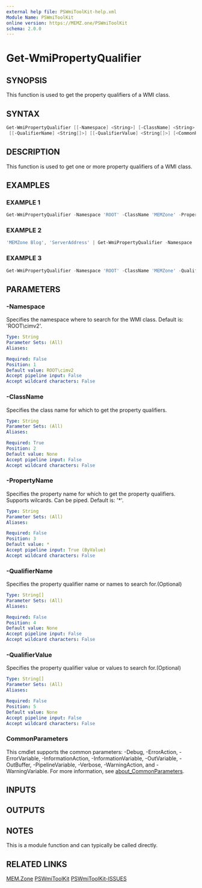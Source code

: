 ```yaml
---
external help file: PSWmiToolKit-help.xml
Module Name: PSWmiToolKit
online version: https://MEMZ.one/PSWmiToolKit
schema: 2.0.0
---
```


# Get-WmiPropertyQualifier

## SYNOPSIS

This function is used to get the property qualifiers of a WMI class.

## SYNTAX

```powershell
Get-WmiPropertyQualifier [[-Namespace] <String>] [-ClassName] <String> [[-PropertyName] <String>]
 [[-QualifierName] <String[]>] [[-QualifierValue] <String[]>] [<CommonParameters>]
```

## DESCRIPTION

This function is used to get one or more property qualifiers of a WMI class.

## EXAMPLES

### EXAMPLE 1

```powershell
Get-WmiPropertyQualifier -Namespace 'ROOT' -ClassName 'MEMZone' -PropertyName 'MEM.Zone Blog'
```

### EXAMPLE 2

```powershell
'MEMZone Blog', 'ServerAddress' | Get-WmiPropertyQualifier -Namespace 'ROOT' -ClassName 'MEMZone'
```

### EXAMPLE 3

```powershell
Get-WmiPropertyQualifier -Namespace 'ROOT' -ClassName 'MEMZone' -QualifierName 'key','Description'
```

## PARAMETERS

### -Namespace

Specifies the namespace where to search for the WMI class.
Default is: 'ROOT\cimv2'.

```yaml
Type: String
Parameter Sets: (All)
Aliases:

Required: False
Position: 1
Default value: ROOT\cimv2
Accept pipeline input: False
Accept wildcard characters: False
```

### -ClassName

Specifies the class name for which to get the property qualifiers.

```yaml
Type: String
Parameter Sets: (All)
Aliases:

Required: True
Position: 2
Default value: None
Accept pipeline input: False
Accept wildcard characters: False
```

### -PropertyName

Specifies the property name for which to get the property qualifiers.
Supports wilcards.
Can be piped.
Default is: '*'.

```yaml
Type: String
Parameter Sets: (All)
Aliases:

Required: False
Position: 3
Default value: *
Accept pipeline input: True (ByValue)
Accept wildcard characters: False
```

### -QualifierName

Specifies the property qualifier name or names to search for.(Optional)

```yaml
Type: String[]
Parameter Sets: (All)
Aliases:

Required: False
Position: 4
Default value: None
Accept pipeline input: False
Accept wildcard characters: False
```

### -QualifierValue

Specifies the property qualifier value or values to search for.(Optional)

```yaml
Type: String[]
Parameter Sets: (All)
Aliases:

Required: False
Position: 5
Default value: None
Accept pipeline input: False
Accept wildcard characters: False
```

### CommonParameters

This cmdlet supports the common parameters: -Debug, -ErrorAction, -ErrorVariable, -InformationAction, -InformationVariable, -OutVariable, -OutBuffer, -PipelineVariable, -Verbose, -WarningAction, and -WarningVariable.
For more information, see [about_CommonParameters](http://go.microsoft.com/fwlink/?LinkID=113216).

## INPUTS

## OUTPUTS

## NOTES

This is a module function and can typically be called directly.

## RELATED LINKS

[MEM.Zone](https://MEM.Zone)
[PSWmiToolKit](https://MEMZ.one/PSWmiToolKit)
[PSWmiToolKit-ISSUES](https://MEMZ.one/PSWmiToolKit-ISSUES)
